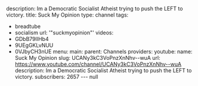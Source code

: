description: Im a Democratic Socialist Atheist trying to push the LEFT to victory.
title: Suck My Opinion
type: channel
tags:
- breadtube
- socialism
url: '"suckmyopinion"'
videos:
- GDbB79lIHb4
- 9UEgGKLvNUU
- 0VJbyCH3nUE
menu:
  main:
    parent: Channels
providers:
  youtube:
    name: Suck My Opinion
    slug: UCANy3kC3VoPnzXnNhv--wuA
    url: https://www.youtube.com/channel/UCANy3kC3VoPnzXnNhv--wuA
    description: Im a Democratic Socialist Atheist trying to push the LEFT to victory.
    subscribers: 2657
--- null
